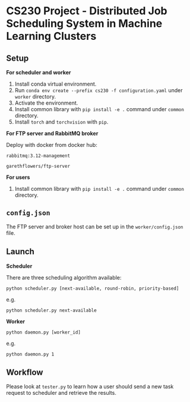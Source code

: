 # CS230 Project - Distributed Job Scheduling System in Machine Learning Clusters

## Setup

**For scheduler and worker**

1. Install conda virtual environment.
2. Run `conda env create --prefix cs230 -f configuration.yaml` under `worker` directory.
3. Activate the environment.
4. Install common library with `pip install -e .` command under `common` directory.
5. Install `torch` and `torchvision` with `pip`.

**For FTP server and RabbitMQ broker**

Deploy with docker from docker hub:

`rabbitmq:3.12-management`

`garethflowers/ftp-server`

**For users**

1. Install common library with `pip install -e .` command under `common` directory.

## `config.json`

The FTP server and broker host can be set up in the `worker/config.json` file.

## Launch

**Scheduler**

There are three scheduling algorithm available:

```python scheduler.py [next-available, round-robin, priority-based]```

e.g.

```python scheduler.py next-available```

**Worker**

```python daemon.py [worker_id]```

e.g.

```python daemon.py 1```

## Workflow

Please look at `tester.py` to learn how a user should send a new task request to scheduler and retrieve the results.

